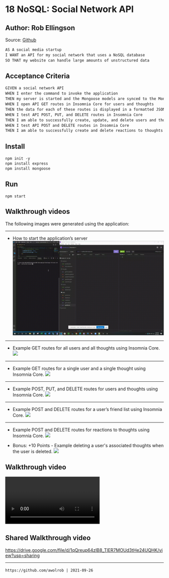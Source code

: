 # 18 NoSQL: Social Network API

## Author: Rob Ellingson
Source: [Github](https://github.com/awolrob/social-network)

```md
AS A social media startup
I WANT an API for my social network that uses a NoSQL database
SO THAT my website can handle large amounts of unstructured data
```


## Acceptance Criteria

```md
GIVEN a social network API
WHEN I enter the command to invoke the application
THEN my server is started and the Mongoose models are synced to the MongoDB database
WHEN I open API GET routes in Insomnia Core for users and thoughts
THEN the data for each of these routes is displayed in a formatted JSON
WHEN I test API POST, PUT, and DELETE routes in Insomnia Core
THEN I am able to successfully create, update, and delete users and thoughts in my database
WHEN I test API POST and DELETE routes in Insomnia Core
THEN I am able to successfully create and delete reactions to thoughts and add and remove friends to a user’s friend list
```

## Install
```
npm init -y
npm install express
npm install mongoose
```

## Run
```
npm start
```

## Walkthrough videos

The following images were generated using the application:

- - -
* How to start the application’s server
![](./assets/img/18-1-npm-start.gif)
- - -
* Example GET routes for all users and all thoughts using Insomnia Core.
![](./assets/img/18-2-GET-User-Though.gif)
- - -
* Example GET routes for a single user and a single thought using Insomnia Core.
![](./assets/img/18-3-GET-single-user-single-thought.gif)
- - -
* Example POST, PUT, and DELETE routes for users and thoughts using Insomnia Core.
![](./assets/img/18-4-POST-PUT-and-DELETE-User-Thought.gif)
- - -
* Example POST and DELETE routes for a user’s friend list using Insomnia Core.
![](./assets/img/18-5-POST-and-DELETE-Friends-list.gif)
- - -
* Example POST and DELETE routes for reactions to thoughts using Insomnia Core.
![](./assets/img/18-6-POST-and-DELETE-reactions.gif)

* Bonus: +10 Points - Example deleting a user's associated thoughts when the user is deleted.
![](./assets/img/18-Bonus-delete-Thoughts-when-User-Deleted.gif)

## Walkthrough video
![18 NoSQL Video](./assets/mp4/18-NoSQL-Social-Network.mp4)

## Shared Walkthrough video
https://drive.google.com/file/d/1qQreup64zlB8_TlER7MOUd3tHe24UQHK/view?usp=sharing

- - -
` https://github.com/awolrob | 2021-09-26 ` 